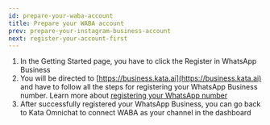 ```yaml
---
id: prepare-your-waba-account
title: Prepare your WABA account
prev: prepare-your-instagram-business-account
next: register-your-account-first
---
```


1.  In the Getting Started page, you have to click the Register in WhatsApp Business
2.  You will be directed to [https://business.kata.ai](https://business.kata.ai) and have to follow all the steps for registering your WhatsApp Business number. Learn more about [registering your WhatsApp number](https://docs.kata.ai/business-dashboard/get-started)
3.  After successfully registered your WhatsApp Business, you can go back to Kata Omnichat to connect WABA as your channel in the dashboard
